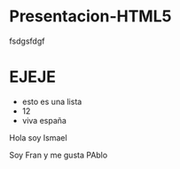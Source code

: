 # Presentacion-HTML5

fsdgsfdgf
# EJEJE
* esto es una lista
* 12
* viva españa

Hola soy Ismael 

Soy Fran y me gusta PAblo
